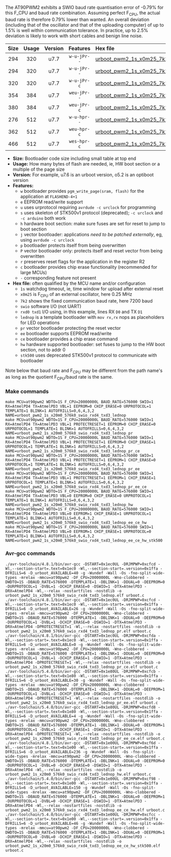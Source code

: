 The AT90PWM2 exhibits a SWIO baud rate quantisation error of -0.79% for this F_CPU and baud rate combination. Assuming perfect F<sub>CPU</sub>, the actual baud rate is therefore 0.79% lower than wanted. An overall deviation (including that of the oscillator and that of the uploading computer) of up to 1.5% is well within communication tolerance. In practice, up to 2.5% deviation is likely to work with short cables and benign line noise.

|Size|Usage|Version|Features|Hex file|
|:-:|:-:|:-:|:-:|:--|
|294|320|u7.7|`w-u-jPr--`|[urboot_pwm2_1s_x0m25_7k2_swio_rxd4_txd3_lednop.hex](https://raw.githubusercontent.com/stefanrueger/urboot.hex/main/mcus/at90pwm2/watchdog_1_s/external_oscillator_x/%2B0m250000_hz/%2B%2B%2B7k2_baud/uart0_rxd4_txd3/lednop/urboot_pwm2_1s_x0m25_7k2_swio_rxd4_txd3_lednop.hex)|
|294|320|u7.7|`w-u-jPr--`|[urboot_pwm2_1s_x0m25_7k2_swio_rxd4_txd3_lednop_pr.hex](https://raw.githubusercontent.com/stefanrueger/urboot.hex/main/mcus/at90pwm2/watchdog_1_s/external_oscillator_x/%2B0m250000_hz/%2B%2B%2B7k2_baud/uart0_rxd4_txd3/lednop/urboot_pwm2_1s_x0m25_7k2_swio_rxd4_txd3_lednop_pr.hex)|
|320|320|u7.7|`w-u-jPr-c`|[urboot_pwm2_1s_x0m25_7k2_swio_rxd4_txd3_lednop_pr_ce.hex](https://raw.githubusercontent.com/stefanrueger/urboot.hex/main/mcus/at90pwm2/watchdog_1_s/external_oscillator_x/%2B0m250000_hz/%2B%2B%2B7k2_baud/uart0_rxd4_txd3/lednop/urboot_pwm2_1s_x0m25_7k2_swio_rxd4_txd3_lednop_pr_ce.hex)|
|354|384|u7.7|`weu-jPr--`|[urboot_pwm2_1s_x0m25_7k2_swio_rxd4_txd3_lednop_pr_ee.hex](https://raw.githubusercontent.com/stefanrueger/urboot.hex/main/mcus/at90pwm2/watchdog_1_s/external_oscillator_x/%2B0m250000_hz/%2B%2B%2B7k2_baud/uart0_rxd4_txd3/lednop/urboot_pwm2_1s_x0m25_7k2_swio_rxd4_txd3_lednop_pr_ee.hex)|
|380|384|u7.7|`weu-jPr-c`|[urboot_pwm2_1s_x0m25_7k2_swio_rxd4_txd3_lednop_pr_ee_ce.hex](https://raw.githubusercontent.com/stefanrueger/urboot.hex/main/mcus/at90pwm2/watchdog_1_s/external_oscillator_x/%2B0m250000_hz/%2B%2B%2B7k2_baud/uart0_rxd4_txd3/lednop/urboot_pwm2_1s_x0m25_7k2_swio_rxd4_txd3_lednop_pr_ee_ce.hex)|
|276|512|u7.7|`w-u-hpr--`|[urboot_pwm2_1s_x0m25_7k2_swio_rxd4_txd3_lednop_hw.hex](https://raw.githubusercontent.com/stefanrueger/urboot.hex/main/mcus/at90pwm2/watchdog_1_s/external_oscillator_x/%2B0m250000_hz/%2B%2B%2B7k2_baud/uart0_rxd4_txd3/lednop/urboot_pwm2_1s_x0m25_7k2_swio_rxd4_txd3_lednop_hw.hex)|
|362|512|u7.7|`weu-hpr-c`|[urboot_pwm2_1s_x0m25_7k2_swio_rxd4_txd3_lednop_ee_ce_hw.hex](https://raw.githubusercontent.com/stefanrueger/urboot.hex/main/mcus/at90pwm2/watchdog_1_s/external_oscillator_x/%2B0m250000_hz/%2B%2B%2B7k2_baud/uart0_rxd4_txd3/lednop/urboot_pwm2_1s_x0m25_7k2_swio_rxd4_txd3_lednop_ee_ce_hw.hex)|
|466|512|u7.7|`wes-hpr-c`|[urboot_pwm2_1s_x0m25_7k2_swio_rxd4_txd3_lednop_ee_ce_hw_stk500.hex](https://raw.githubusercontent.com/stefanrueger/urboot.hex/main/mcus/at90pwm2/watchdog_1_s/external_oscillator_x/%2B0m250000_hz/%2B%2B%2B7k2_baud/uart0_rxd4_txd3/lednop/urboot_pwm2_1s_x0m25_7k2_swio_rxd4_txd3_lednop_ee_ce_hw_stk500.hex)|

- **Size:** Bootloader code size including small table at top end
- **Usage:** How many bytes of flash are needed, ie, HW boot section or a multiple of the page size
- **Version:** For example, u7.6 is an urboot version, o5.2 is an optiboot version
- **Features:**
  + `w` bootloader provides `pgm_write_page(sram, flash)` for the application at `FLASHEND-4+1`
  + `e` EEPROM read/write support
  + `u` uses urprotocol requiring `avrdude -c urclock` for programming
  + `s` uses skeleton of STK500v1 protocol (deprecated); `-c urclock` and `-c arduino` both work
  + `h` hardware boot section: make sure fuses are set for reset to jump to boot section
  + `j` vector bootloader: applications *need to be patched externally*, eg, using `avrdude -c urclock`
  + `p` bootloader protects itself from being overwritten
  + `P` vector bootloader only: protects itself and reset vector from being overwritten
  + `r` preserves reset flags for the application in the register R2
  + `c` bootloader provides chip erase functionality (recommended for large MCUs)
  + `-` corresponding feature not present
- **Hex file:** often qualified by the MCU name and/or configuration
  + `1s` watchdog timeout, ie, time window for upload after external reset
  + `x0m25` is F<sub>CPU</sub> of an external oscillator, here 0.25 MHz
  + `7k2` shows the fixed communication baud rate, here 7200 baud
  + `swio` software I/O (not UART)
  + `rxd0 txd1` I/O using, in this example, lines RX `D0` and TX `D1`
  + `lednop` is a template bootloader with `mov rx,rx` nops as placeholders for LED operations
  + `pr` vector bootloader protecting the reset vector
  + `ee` bootloader supports EEPROM read/write
  + `ce` bootloader provides a chip erase command
  + `hw` hardware supported bootloader: set fuses to jump to the HW boot section, not to addr 0
  + `stk500` uses deprecated STK500v1 protocol to communicate with bootloader


Note below that baud rate and F<sub>CPU</sub> may be different from the path name's as long as the quotient F<sub>CPU</sub>/baud rate is the same.

### Make commands
```
make MCU=at90pwm2 WDTO=1S F_CPU=20000000L BAUD_RATE=576000 SWIO=1 RX=AtmelPD4 TX=AtmelPD3 VBL=1 EEPROM=0 CHIP_ERASE=0 URPROTOCOL=1 TEMPLATE=1 BLINK=1 AUTOFRILLS=0,6,4,3,2 NAME=urboot_pwm2_1s_x20m0_576k0_swio_rxd4_txd3_lednop
make MCU=at90pwm2 WDTO=1S F_CPU=20000000L BAUD_RATE=576000 SWIO=1 RX=AtmelPD4 TX=AtmelPD3 VBL=1 PROTECTRESET=1 EEPROM=0 CHIP_ERASE=0 URPROTOCOL=1 TEMPLATE=1 BLINK=1 AUTOFRILLS=0,6,4,3,2 NAME=urboot_pwm2_1s_x20m0_576k0_swio_rxd4_txd3_lednop_pr
make MCU=at90pwm2 WDTO=1S F_CPU=20000000L BAUD_RATE=576000 SWIO=1 RX=AtmelPD4 TX=AtmelPD3 VBL=1 PROTECTRESET=1 EEPROM=0 CHIP_ERASE=1 URPROTOCOL=1 TEMPLATE=1 BLINK=1 AUTOFRILLS=0,6,4,3,2 NAME=urboot_pwm2_1s_x20m0_576k0_swio_rxd4_txd3_lednop_pr_ce
make MCU=at90pwm2 WDTO=1S F_CPU=20000000L BAUD_RATE=576000 SWIO=1 RX=AtmelPD4 TX=AtmelPD3 VBL=1 PROTECTRESET=1 EEPROM=1 CHIP_ERASE=0 URPROTOCOL=1 TEMPLATE=1 BLINK=1 AUTOFRILLS=0,6,4,3,2 NAME=urboot_pwm2_1s_x20m0_576k0_swio_rxd4_txd3_lednop_pr_ee
make MCU=at90pwm2 WDTO=1S F_CPU=20000000L BAUD_RATE=576000 SWIO=1 RX=AtmelPD4 TX=AtmelPD3 VBL=1 PROTECTRESET=1 EEPROM=1 CHIP_ERASE=1 URPROTOCOL=1 TEMPLATE=1 BLINK=1 AUTOFRILLS=0,6,4,3,2 NAME=urboot_pwm2_1s_x20m0_576k0_swio_rxd4_txd3_lednop_pr_ee_ce
make MCU=at90pwm2 WDTO=1S F_CPU=20000000L BAUD_RATE=576000 SWIO=1 RX=AtmelPD4 TX=AtmelPD3 VBL=0 EEPROM=0 CHIP_ERASE=0 URPROTOCOL=1 TEMPLATE=1 BLINK=1 AUTOFRILLS=0,6,4,3,2 NAME=urboot_pwm2_1s_x20m0_576k0_swio_rxd4_txd3_lednop_hw
make MCU=at90pwm2 WDTO=1S F_CPU=20000000L BAUD_RATE=576000 SWIO=1 RX=AtmelPD4 TX=AtmelPD3 VBL=0 EEPROM=1 CHIP_ERASE=1 URPROTOCOL=1 TEMPLATE=1 BLINK=1 AUTOFRILLS=0,6,4,3,2 NAME=urboot_pwm2_1s_x20m0_576k0_swio_rxd4_txd3_lednop_ee_ce_hw
make MCU=at90pwm2 WDTO=1S F_CPU=20000000L BAUD_RATE=576000 SWIO=1 RX=AtmelPD4 TX=AtmelPD3 VBL=0 EEPROM=1 CHIP_ERASE=1 URPROTOCOL=0 TEMPLATE=1 BLINK=1 AUTOFRILLS=0,6,4,3,2 NAME=urboot_pwm2_1s_x20m0_576k0_swio_rxd4_txd3_lednop_ee_ce_hw_stk500
```

### Avr-gcc commands
```
./avr-toolchain/4.8.1/bin/avr-gcc -DSTART=0x1ec0UL -DRJMPWP=0xcfcd -Wl,--section-start=.text=0x1ec0 -Wl,--section-start=.version=0x1ffa -DFRILLS=6 -D_urboot_AVAILABLE=40 -g -Wundef -Wall -Os -fno-split-wide-types -mrelax -mmcu=at90pwm2 -DF_CPU=20000000L -Wno-clobbered -DWDTO=1S -DBAUD_RATE=576000 -DTEMPLATE=1 -DBLINK=1 -DDUAL=0 -DEEPROM=0 -DURPROTOCOL=1 -DVBL=1 -DCHIP_ERASE=0 -DSWIO=1 -DTX=AtmelPD3 -DRX=AtmelPD4 -Wl,--relax -nostartfiles -nostdlib -o urboot_pwm2_1s_x20m0_576k0_swio_rxd4_txd3_lednop.elf urboot.c
./avr-toolchain/4.8.1/bin/avr-gcc -DSTART=0x1ec0UL -DRJMPWP=0xcfcd -Wl,--section-start=.text=0x1ec0 -Wl,--section-start=.version=0x1ffa -DFRILLS=6 -D_urboot_AVAILABLE=26 -g -Wundef -Wall -Os -fno-split-wide-types -mrelax -mmcu=at90pwm2 -DF_CPU=20000000L -Wno-clobbered -DWDTO=1S -DBAUD_RATE=576000 -DTEMPLATE=1 -DBLINK=1 -DDUAL=0 -DEEPROM=0 -DURPROTOCOL=1 -DVBL=1 -DCHIP_ERASE=0 -DSWIO=1 -DTX=AtmelPD3 -DRX=AtmelPD4 -DPROTECTRESET=1 -Wl,--relax -nostartfiles -nostdlib -o urboot_pwm2_1s_x20m0_576k0_swio_rxd4_txd3_lednop_pr.elf urboot.c
./avr-toolchain/4.8.1/bin/avr-gcc -DSTART=0x1ec0UL -DRJMPWP=0xcfda -Wl,--section-start=.text=0x1ec0 -Wl,--section-start=.version=0x1ffa -DFRILLS=6 -D_urboot_AVAILABLE=0 -g -Wundef -Wall -Os -fno-split-wide-types -mrelax -mmcu=at90pwm2 -DF_CPU=20000000L -Wno-clobbered -DWDTO=1S -DBAUD_RATE=576000 -DTEMPLATE=1 -DBLINK=1 -DDUAL=0 -DEEPROM=0 -DURPROTOCOL=1 -DVBL=1 -DCHIP_ERASE=1 -DSWIO=1 -DTX=AtmelPD3 -DRX=AtmelPD4 -DPROTECTRESET=1 -Wl,--relax -nostartfiles -nostdlib -o urboot_pwm2_1s_x20m0_576k0_swio_rxd4_txd3_lednop_pr_ce.elf urboot.c
./avr-toolchain/5.4.0/bin/avr-gcc -DSTART=0x1e80UL -DRJMPWP=0xcfcb -Wl,--section-start=.text=0x1e80 -Wl,--section-start=.version=0x1ffa -DFRILLS=6 -D_urboot_AVAILABLE=30 -g -Wundef -Wall -Os -fno-split-wide-types -mrelax -mmcu=at90pwm2 -DF_CPU=20000000L -Wno-clobbered -DWDTO=1S -DBAUD_RATE=576000 -DTEMPLATE=1 -DBLINK=1 -DDUAL=0 -DEEPROM=1 -DURPROTOCOL=1 -DVBL=1 -DCHIP_ERASE=0 -DSWIO=1 -DTX=AtmelPD3 -DRX=AtmelPD4 -DPROTECTRESET=1 -Wl,--relax -nostartfiles -nostdlib -o urboot_pwm2_1s_x20m0_576k0_swio_rxd4_txd3_lednop_pr_ee.elf urboot.c
./avr-toolchain/5.4.0/bin/avr-gcc -DSTART=0x1e80UL -DRJMPWP=0xcfd8 -Wl,--section-start=.text=0x1e80 -Wl,--section-start=.version=0x1ffa -DFRILLS=6 -D_urboot_AVAILABLE=4 -g -Wundef -Wall -Os -fno-split-wide-types -mrelax -mmcu=at90pwm2 -DF_CPU=20000000L -Wno-clobbered -DWDTO=1S -DBAUD_RATE=576000 -DTEMPLATE=1 -DBLINK=1 -DDUAL=0 -DEEPROM=1 -DURPROTOCOL=1 -DVBL=1 -DCHIP_ERASE=1 -DSWIO=1 -DTX=AtmelPD3 -DRX=AtmelPD4 -DPROTECTRESET=1 -Wl,--relax -nostartfiles -nostdlib -o urboot_pwm2_1s_x20m0_576k0_swio_rxd4_txd3_lednop_pr_ee_ce.elf urboot.c
./avr-toolchain/4.8.1/bin/avr-gcc -DSTART=0x1e00UL -DRJMPWP=0xcf6d -Wl,--section-start=.text=0x1e00 -Wl,--section-start=.version=0x1ffa -DFRILLS=6 -D_urboot_AVAILABLE=236 -g -Wundef -Wall -Os -fno-split-wide-types -mrelax -mmcu=at90pwm2 -DF_CPU=20000000L -Wno-clobbered -DWDTO=1S -DBAUD_RATE=576000 -DTEMPLATE=1 -DBLINK=1 -DDUAL=0 -DEEPROM=0 -DURPROTOCOL=1 -DVBL=0 -DCHIP_ERASE=0 -DSWIO=1 -DTX=AtmelPD3 -DRX=AtmelPD4 -Wl,--relax -nostartfiles -nostdlib -o urboot_pwm2_1s_x20m0_576k0_swio_rxd4_txd3_lednop_hw.elf urboot.c
./avr-toolchain/5.4.0/bin/avr-gcc -DSTART=0x1e00UL -DRJMPWP=0xcf98 -Wl,--section-start=.text=0x1e00 -Wl,--section-start=.version=0x1ffa -DFRILLS=6 -D_urboot_AVAILABLE=150 -g -Wundef -Wall -Os -fno-split-wide-types -mrelax -mmcu=at90pwm2 -DF_CPU=20000000L -Wno-clobbered -DWDTO=1S -DBAUD_RATE=576000 -DTEMPLATE=1 -DBLINK=1 -DDUAL=0 -DEEPROM=1 -DURPROTOCOL=1 -DVBL=0 -DCHIP_ERASE=1 -DSWIO=1 -DTX=AtmelPD3 -DRX=AtmelPD4 -Wl,--relax -nostartfiles -nostdlib -o urboot_pwm2_1s_x20m0_576k0_swio_rxd4_txd3_lednop_ee_ce_hw.elf urboot.c
./avr-toolchain/5.4.0/bin/avr-gcc -DSTART=0x1e00UL -DRJMPWP=0xcfcc -Wl,--section-start=.text=0x1e00 -Wl,--section-start=.version=0x1ffa -DFRILLS=6 -D_urboot_AVAILABLE=46 -g -Wundef -Wall -Os -fno-split-wide-types -mrelax -mmcu=at90pwm2 -DF_CPU=20000000L -Wno-clobbered -DWDTO=1S -DBAUD_RATE=576000 -DTEMPLATE=1 -DBLINK=1 -DDUAL=0 -DEEPROM=1 -DURPROTOCOL=0 -DVBL=0 -DCHIP_ERASE=1 -DSWIO=1 -DTX=AtmelPD3 -DRX=AtmelPD4 -Wl,--relax -nostartfiles -nostdlib -o urboot_pwm2_1s_x20m0_576k0_swio_rxd4_txd3_lednop_ee_ce_hw_stk500.elf urboot.c
```

